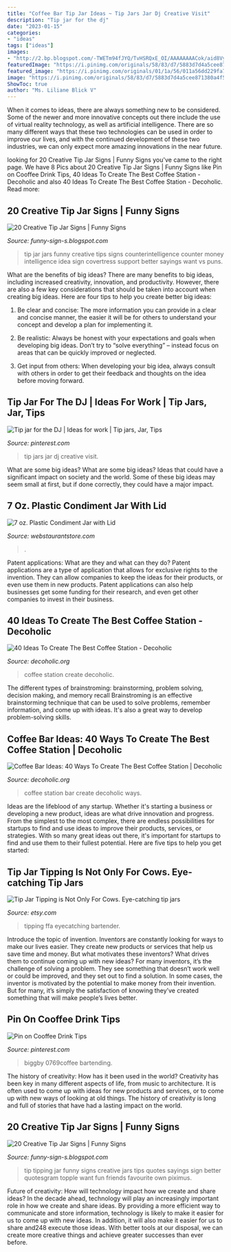 ```yaml
---
title: "Coffee Bar Tip Jar Ideas ~ Tip Jars Jar Dj Creative Visit"
description: "Tip jar for the dj"
date: "2023-01-15"
categories:
- "ideas"
tags: ["ideas"]
images:
- "http://2.bp.blogspot.com/-TWETm94fJYQ/TvHSRQxE_OI/AAAAAAAACok/aid8Vy5YkOU/s640/funny+tip+jars+011.jpg"
featuredImage: "https://i.pinimg.com/originals/58/83/d7/5883d7d4a5cee871380a4f5259f08ad4.jpg"
featured_image: "https://i.pinimg.com/originals/01/1a/56/011a56dd229fa75ad7db2a18e5d78c1d.jpg"
image: "https://i.pinimg.com/originals/58/83/d7/5883d7d4a5cee871380a4f5259f08ad4.jpg"
ShowToc: true
author: "Ms. Liliane Blick V"
---
```



When it comes to ideas, there are always something new to be considered. Some of the newer and more innovative concepts out there include the use of virtual reality technology, as well as artificial intelligence. There are so many different ways that these two technologies can be used in order to improve our lives, and with the continued development of these two industries, we can only expect more amazing innovations in the near future.

	

		
looking for 20 Creative Tip Jar Signs | Funny Signs you've came to the right page. We have 8 Pics about 20 Creative Tip Jar Signs | Funny Signs like Pin on Cooffee Drink Tips, 40 Ideas To Create The Best Coffee Station - Decoholic and also 40 Ideas To Create The Best Coffee Station - Decoholic. Read more:
		
    
## 20 Creative Tip Jar Signs | Funny Signs

<img loading=lazy src="http://2.bp.blogspot.com/-TWETm94fJYQ/TvHSRQxE_OI/AAAAAAAACok/aid8Vy5YkOU/s640/funny+tip+jars+011.jpg" onerror="this.onerror=null;this.src='https://tse3.mm.bing.net/th?id=OIP.I7gk3_Wdz0BkuJxi9kWE4wHaGD&amp;pid=15.1';" alt="20 Creative Tip Jar Signs | Funny Signs">

_Source: funny-sign-s.blogspot.com_

>tip jar jars funny creative tips signs counterintelligence counter money intelligence idea sign covertress support better sayings want vs puns. 

	

What are the benefits of big ideas?
There are many benefits to big ideas, including increased creativity, innovation, and productivity. However, there are also a few key considerations that should be taken into account when creating big ideas. Here are four tips to help you create better big ideas:
1. Be clear and concise: The more information you can provide in a clear and concise manner, the easier it will be for others to understand your concept and develop a plan for implementing it.

2. Be realistic: Always be honest with your expectations and goals when developing big ideas. Don’t try to “solve everything” – instead focus on areas that can be quickly improved or neglected.

3. Get input from others: When developing your big idea, always consult with others in order to get their feedback and thoughts on the idea before moving forward.

    
## Tip Jar For The DJ | Ideas For Work | Tip Jars, Jar, Tips

<img loading=lazy src="https://i.pinimg.com/originals/01/1a/56/011a56dd229fa75ad7db2a18e5d78c1d.jpg" onerror="this.onerror=null;this.src='https://tse3.mm.bing.net/th?id=OIP.Ie5k_e4RFKO_oyqEYGhf5wHaJ4&amp;pid=15.1';" alt="Tip jar for the DJ | Ideas for work | Tip jars, Jar, Tips">

_Source: pinterest.com_

>tip jars jar dj creative visit. 

	

What are some big ideas?
What are some big ideas? Ideas that could have a significant impact on society and the world. Some of these big ideas may seem small at first, but if done correctly, they could have a major impact.

    
## 7 Oz. Plastic Condiment Jar With Lid

<img loading=lazy src="https://www.webstaurantstore.com/images/products/extra_large/37925/812934.jpg" onerror="this.onerror=null;this.src='https://tse3.mm.bing.net/th?id=OIP.JpygYaTACarYuzSk_8E9YgHaHa&amp;pid=15.1';" alt="7 oz. Plastic Condiment Jar with Lid">

_Source: webstaurantstore.com_

>. 

	

Patent applications: What are they and what can they do?
Patent applications are a type of application that allows for exclusive rights to the invention. They can allow companies to keep the ideas for their products, or even use them in new products. Patent applications can also help businesses get some funding for their research, and even get other companies to invest in their business.

    
## 40 Ideas To Create The Best Coffee Station - Decoholic

<img loading=lazy src="http://decoholic.org/wp-content/uploads/2014/11/home-coffee-station-7-622x829.jpg" onerror="this.onerror=null;this.src='https://tse4.mm.bing.net/th?id=OIP.rXNbY1xPZSd_KE-oMj7SMwHaJ3&amp;pid=15.1';" alt="40 Ideas To Create The Best Coffee Station - Decoholic">

_Source: decoholic.org_

>coffee station create decoholic. 

	

The different types of brainstroming: brainstorming, problem solving, decision making, and memory recall
Brainstroming is an effective brainstorming technique that can be used to solve problems, remember information, and come up with ideas. It's also a great way to develop problem-solving skills.

    
## Coffee Bar Ideas: 40 Ways To Create The Best Coffee Station | Decoholic

<img loading=lazy src="http://decoholic.org/wp-content/uploads/2014/11/home-coffee-station-7.jpg" onerror="this.onerror=null;this.src='https://tse4.mm.bing.net/th?id=OIP.nqe9i8P4xce9r1ZWMFhgugHaJ3&amp;pid=15.1';" alt="Coffee Bar Ideas: 40 Ways To Create The Best Coffee Station | Decoholic">

_Source: decoholic.org_

>coffee station bar create decoholic ways. 

	

Ideas are the lifeblood of any startup. Whether it's starting a business or developing a new product, ideas are what drive innovation and progress. From the simplest to the most complex, there are endless possibilities for startups to find and use ideas to improve their products, services, or strategies. With so many great ideas out there, it's important for startups to find and use them to their fullest potential. Here are five tips to help you get started:

    
## Tip Jar Tipping Is Not Only For Cows. Eye-catching Tip Jars

<img loading=lazy src="https://img0.etsystatic.com/017/0/6557289/il_fullxfull.475968144_axix.jpg" onerror="this.onerror=null;this.src='https://tse4.mm.bing.net/th?id=OIP.EEWLt2xo147zMcLy36-KoAHaNK&amp;pid=15.1';" alt="Tip Jar Tipping is Not Only For Cows. Eye-catching tip jars">

_Source: etsy.com_

>tipping ffa eyecatching bartender. 

	

Introduce the topic of invention.
Inventors are constantly looking for ways to make our lives easier. They create new products or services that help us save time and money. But what motivates these inventors? What drives them to continue coming up with new ideas?
For many inventors, it’s the challenge of solving a problem. They see something that doesn’t work well or could be improved, and they set out to find a solution. In some cases, the inventor is motivated by the potential to make money from their invention. But for many, it’s simply the satisfaction of knowing they’ve created something that will make people’s lives better.

    
## Pin On Cooffee Drink Tips

<img loading=lazy src="https://i.pinimg.com/originals/58/83/d7/5883d7d4a5cee871380a4f5259f08ad4.jpg" onerror="this.onerror=null;this.src='https://tse4.mm.bing.net/th?id=OIP.EW4npSpV3lyDZySb1aGxsgHaJ3&amp;pid=15.1';" alt="Pin on Cooffee Drink Tips">

_Source: pinterest.com_

>biggby 0769coffee bartending. 

	

The history of creativity: How has it been used in the world?
Creativity has been key in many different aspects of life, from music to architecture. It is often used to come up with ideas for new products and services, or to come up with new ways of looking at old things. The history of creativity is long and full of stories that have had a lasting impact on the world.

    
## 20 Creative Tip Jar Signs | Funny Signs

<img loading=lazy src="http://3.bp.blogspot.com/-GH_dNoN80hY/TvHSI1C6TMI/AAAAAAAACoE/eVewVLuaeiA/s640/funny+tip+jars+007.jpg" onerror="this.onerror=null;this.src='https://tse1.mm.bing.net/th?id=OIP.WTBEeT2fI6shDTk-N_RswQAAAA&amp;pid=15.1';" alt="20 Creative Tip Jar Signs | Funny Signs">

_Source: funny-sign-s.blogspot.com_

>tip tipping jar funny signs creative jars tips quotes sayings sign better quotesgram topple want fun friends favourite own piximus. 

	

Future of creativity: How will technology impact how we create and share ideas?
In the decade ahead, technology will play an increasingly important role in how we create and share ideas. By providing a more efficient way to communicate and store information, technology is likely to make it easier for us to come up with new ideas. In addition, it will also make it easier for us to share and248
execute those ideas. With better tools at our disposal, we can create more creative things and achieve greater successes than ever before.

